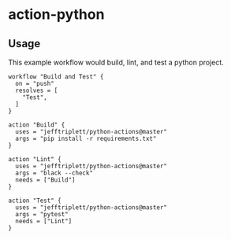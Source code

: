# action-python

## Usage

This example workflow would build, lint, and test a python project.

```
workflow "Build and Test" {
  on = "push"
  resolves = [
    "Test",
  ]
}

action "Build" {
  uses = "jefftriplett/python-actions@master"
  args = "pip install -r requirements.txt"
}

action "Lint" {
  uses = "jefftriplett/python-actions@master"
  args = "black --check"
  needs = ["Build"]
}

action "Test" {
  uses = "jefftriplett/python-actions@master"
  args = "pytest"
  needs = ["Lint"]
}
```
